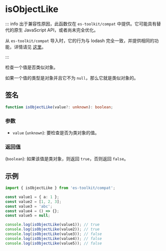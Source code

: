 # isObjectLike

::: info
出于兼容性原因，此函数仅在 `es-toolkit/compat` 中提供。它可能具有替代的原生 JavaScript API，或者尚未完全优化。

从 `es-toolkit/compat` 导入时，它的行为与 lodash 完全一致，并提供相同的功能，详情请见 [这里](../../../compatibility.md)。

:::

检查一个值是否类似对象。

如果一个值的类型是对象并且它不为 `null`，那么它就是类似对象的。

## 签名

```typescript
function isObjectLike(value?: unknown): boolean;
```

### 参数

- `value` (`unknown`): 要检查是否为类对象的值。

### 返回值

(`boolean`): 如果该值是类对象，则返回 `true`，否则返回 `false`。

## 示例

```typescript
import { isObjectLike } from 'es-toolkit/compat';

const value1 = { a: 1 };
const value2 = [1, 2, 3];
const value3 = 'abc';
const value4 = () => {};
const value5 = null;

console.log(isObjectLike(value1)); // true
console.log(isObjectLike(value2)); // true
console.log(isObjectLike(value3)); // false
console.log(isObjectLike(value4)); // false
console.log(isObjectLike(value5)); // false
```
